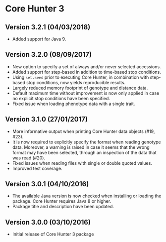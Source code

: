 Core Hunter 3
=============

Version 3.2.1 (04/03/2018)
--------------------------

 - Added support for Java 9.

Version 3.2.0 (08/09/2017)
--------------------------

 - New option to specify a set of always and/or never selected accessions.
 - Added support for step-based in addition to time-based stop conditions.
 - Using `set.seed` prior to executing Core Hunter, in combination with step-based stop conditions, now yields reproducible results.
 - Largely reduced memory footprint of genotype and distance data.
 - Default maximum time without improvement is now only applied in case no explicit stop conditions have been specified.
 - Fixed issue when loading phenotype data with a single trait.

Version 3.1.0 (27/01/2017)
--------------------------

 - More informative output when printing Core Hunter data objects (#19, #23).
 - It is now required to explicitly specify the format when reading genotype data. Moreover, a warning is raised in case it seems that the wrong format may have been selected, through an inspection of the data that was read (#20).
 - Fixed issues when reading files with single or double quoted values.
 - Improved test coverage.

Version 3.0.1 (04/10/2016)
--------------------------

 - The available Java version is now checked when installing or loading the package. Core Hunter requires Java 8 or higher.  
 - Package title and description have been updated.

Version 3.0.0 (03/10/2016)
--------------------------

 - Initial release of Core Hunter 3 package
